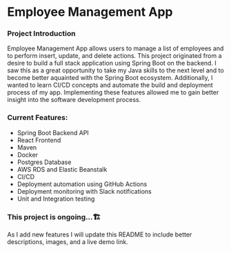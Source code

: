 # Employee Management App

### Project Introduction
Employee Management App allows users to manage a list of employees and to perform insert, update, and delete actions. This project originated from a desire to build a full stack application using Spring Boot on the backend. I saw this as a great opportunity to take my Java skills to the next level and to become better aquainted with the Spring Boot ecosystem. Additionally, I wanted to learn CI/CD concepts and automate the build and deployment process of my app. Implementing these features allowed me to gain better insight into the software development process. 

### Current Features:
* Spring Boot Backend API
* React Frontend
* Maven
* Docker
* Postgres Database
* AWS RDS and Elastic Beanstalk
* CI/CD
* Deployment automation using GitHub Actions
* Deployment monitoring with Slack notifications
* Unit and Integration testing

### This project is ongoing...:building_construction:

As I add new features I will update this README to include better descriptions, images, and a live demo link. 
